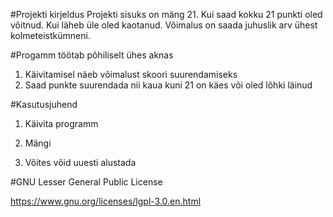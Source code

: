 


#Projekti kirjeldus
Projekti sisuks on mäng 21. Kui saad kokku 21 punkti oled võitnud. Kui läheb üle oled kaotanud.
Võimalus on saada juhuslik arv ühest kolmeteistkümneni. 


#Progamm töötab põhiliselt ühes aknas

1.	Käivitamisel näeb võimalust skoori suurendamiseks
2. Saad punkte suurendada nii kaua kuni 21 on käes või oled lõhki läinud

#Kasutusjuhend
1.	Käivita programm 

2.	Mängi

3.	Võites võid uuesti alustada

#GNU Lesser General Public License

https://www.gnu.org/licenses/lgpl-3.0.en.html

